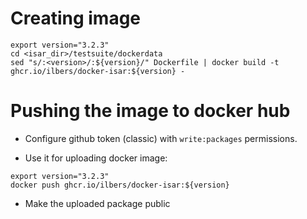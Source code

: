 # Creating image

```
export version="3.2.3"
cd <isar_dir>/testsuite/dockerdata
sed "s/:<version>/:${version}/" Dockerfile | docker build -t ghcr.io/ilbers/docker-isar:${version} -
```

# Pushing the image to docker hub

- Configure github token (classic) with `write:packages` permissions.

- Use it for uploading docker image:

```
export version="3.2.3"
docker push ghcr.io/ilbers/docker-isar:${version}
```

- Make the uploaded package public
